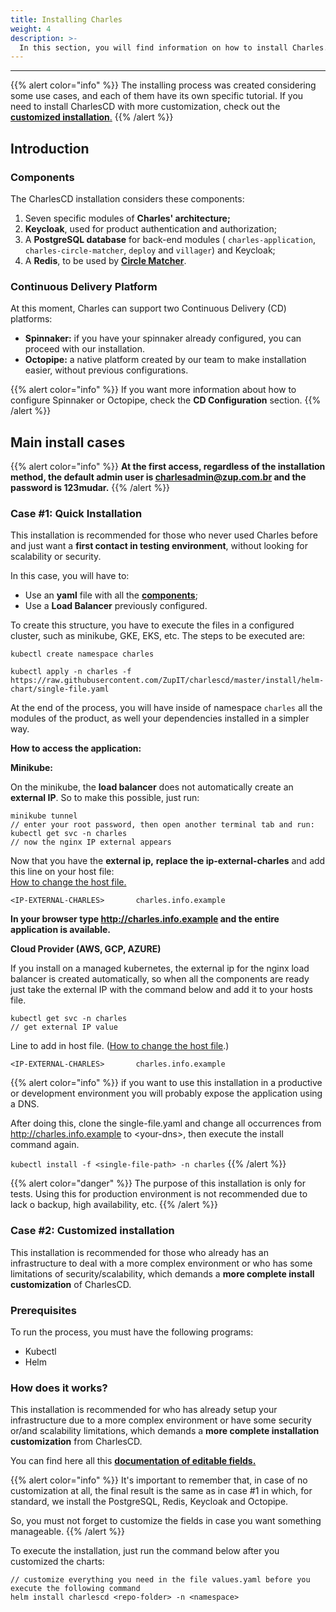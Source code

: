 ```yaml
---
title: Installing Charles
weight: 4
description: >-
  In this section, you will find information on how to install Charles. 
---
```


---

{{% alert color="info" %}}
The installing process was created considering some use cases, and each of them have its own specific tutorial. If you need to install CharlesCD with more customization, check out the [**customized installation**.](/get-started/installing-charles/)
{{% /alert %}}

## Introduction

### Components

The CharlesCD installation considers these components:

1. Seven specific modules of **Charles' architecture;** 
2. **Keycloak**, used for product authentication and authorization;
3. A **PostgreSQL database** for back-end modules \( `charles-application`, `charles-circle-matcher`, `deploy` and `villager`\) and Keycloak;
4. A **Redis**, to be used by [**Circle Matcher**](/reference/circle-matcher/).

### Continuous Delivery Platform

At this moment, Charles can support two Continuous Delivery \(CD\) platforms:

* **Spinnaker:** if you have your spinnaker already configured, you can proceed with our installation.  
* **Octopipe:** a native platform created by our team to make installation easier, without previous configurations. 

{{% alert color="info" %}}
If you want more information about how to configure Spinnaker or Octopipe, check the **CD Configuration** section.
{{% /alert %}}

## Main install cases

{{% alert color="info" %}}
**At the first access, regardless of the installation method, the default admin user is charlesadmin@zup.com.br and the password is 123mudar.**
{{% /alert %}}

### **Case \#1: Quick Installation**

This installation is recommended for those who never used Charles before and just want a **first contact in testing environment**, without looking for scalability or security.

In this case, you will have to:

* Use an **yaml** file with all the [**components**](/get-started/installing-charles/);
* Use a **Load Balancer** previously configured.

To create this structure, you have to execute the files in a configured cluster, such as minikube, GKE, EKS, etc. The steps to be executed are:

```text
kubectl create namespace charles

kubectl apply -n charles -f https://raw.githubusercontent.com/ZupIT/charlescd/master/install/helm-chart/single-file.yaml
```

At the end of the process, you will have inside of namespace `charles` all the modules of the product, as well your dependencies installed in a simpler way.  
  
**How to access the application:**

**Minikube:**

On the minikube, the **load balancer** does not automatically create an **external IP**. So to make this possible, just run:

```text
minikube tunnel
// enter your root password, then open another terminal tab and run:
kubectl get svc -n charles
// now the nginx IP external appears
```

Now that you have the **external ip,** **replace the ip-external-charles** and add this line on your host file:  
[How to change the host file.](https://www.howtogeek.com/howto/27350/beginner-geek-how-to-edit-your-hosts-file/)

```text
<IP-EXTERNAL-CHARLES>       charles.info.example
```

**In your browser type http://charles.info.example and the entire application is available.**

**Cloud Provider \(AWS, GCP, AZURE\)**

If you install on a managed kubernetes, the external ip for the nginx load balancer is created automatically, so when all the components are ready just take the external IP with the command below and add it to your hosts file.

```text
kubectl get svc -n charles
// get external IP value
```

Line to add in host file. \([How to change the host file](https://www.howtogeek.com/howto/27350/beginner-geek-how-to-edit-your-hosts-file/).\)

```text
<IP-EXTERNAL-CHARLES>       charles.info.example
```

{{% alert color="info" %}}
if you want to use this installation in a productive or development environment you will probably expose the application using a DNS.

After doing this, clone the single-file.yaml and change all occurrences from http://charles.info.example to &lt;your-dns&gt;, then execute the install command again.

 `kubectl install -f <single-file-path> -n charles`
{{% /alert %}}

{{% alert color="danger" %}}
The purpose of this installation is only for tests. Using this for production environment is not recommended due to lack o backup, high availability, etc.
{{% /alert %}}

### Case \#2: Customized installation

This installation is recommended for those who already has an infrastructure to deal with a more complex environment or who has some limitations of security/scalability, which demands a **more complete install customization** of CharlesCD.  

### Prerequisites 

To run the process, you must have the following programs:

* Kubectl
* Helm 

### How does it works?

This installation is recommended for who has already setup your infrastructure due to a more complex environment or have some security or/and scalability limitations, which demands a **more complete installation customization** from CharlesCD.

You can find here all this [**documentation of editable fields.**](https://github.com/ZupIT/charlescd/blob/master/install/helm-chart/) 

{{% alert color="info" %}}
It's important to remember that, in case of no customization at all, the final result is the same as in case \#1 in which, for standard, we install the PostgreSQL, Redis, Keycloak and Octopipe. 

So, you must not forget to customize the fields in case you want something manageable. 
{{% /alert %}}

To execute the installation, just run the command below after you customized the charts: 

```text
// customize everything you need in the file values.yaml before you execute the following command
helm install charlescd <repo-folder> -n <namespace>
```
